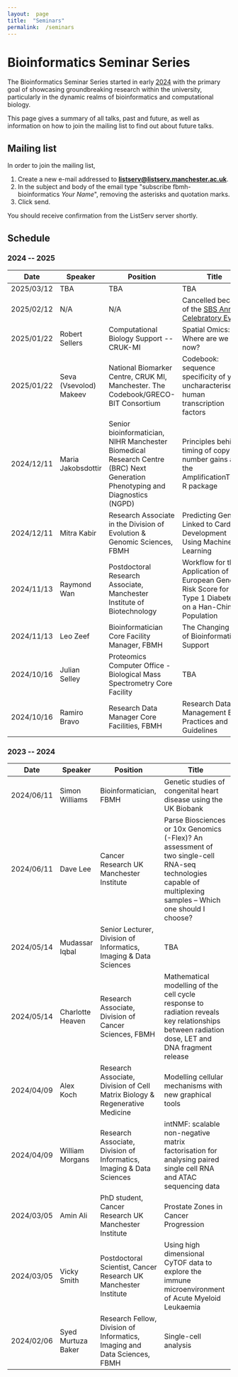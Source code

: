 ```yaml
---
layout:  page
title:  "Seminars"
permalink:  /seminars
---
```


Bioinformatics Seminar Series
=============================

The Bioinformatics Seminar Series started in early [2024](https://www.translation.manchester.ac.uk/2024/03/06/bioinformaticsseminars/) with the primary goal of showcasing groundbreaking research within the university, particularly in the dynamic realms of bioinformatics and computational biology.

This page gives a summary of all talks, past and future, as well as information on how to join the mailing list to find out about future talks.


Mailing list
------------

In order to join the mailing list,

1.  Create a new e-mail addressed to **listserv@listserv.manchester.ac.uk**.
2.  In the subject and body of the email type "subscribe fbmh-bioinformatics *Your Name*", removing the asterisks and quotation marks.
3.  Click send.

You should receive confirmation from the ListServ server shortly.


Schedule
--------

### 2024 -- 2025


| Date | Speaker | Position | Title |
| ---- | ------- | -------- | ----- |
| 2025/03/12 | TBA | TBA | TBA |
| 2025/02/12 | N/A | N/A | Cancelled because of the [SBS Annual Celebratory Event](https://apps.bmh.manchester.ac.uk/applications/anon/announcement.aspx?Id=8070f116-7238-4fed-a7e7-c7c07475c835) |
| 2025/01/22 | Robert Sellers | Computational Biology Support -- CRUK-MI | Spatial Omics: Where are we now? |
| 2025/01/22 | Seva (Vsevolod) Makeev | National Biomarker Centre, CRUK MI, Manchester. The Codebook/GRECO-BIT Consortium | Codebook: sequence specificity of yet uncharacterised human transcription factors |
| 2024/12/11 | Maria Jakobsdottir | Senior bioinformatician, NIHR Manchester Biomedical Research Centre (BRC) Next Generation Phenotyping and Diagnostics (NGPD) | Principles behind timing of copy number gains and the AmplificationTimeR R package |
| 2024/12/11 | Mitra Kabir | Research Associate in the Division of Evolution & Genomic Sciences, FBMH | Predicting Genes Linked to Cardiac Development Using Machine Learning |
| 2024/11/13 | Raymond Wan | Postdoctoral Research Associate, Manchester Institute of Biotechnology | Workflow for the Application of a European Genetic Risk Score for Type 1 Diabetes on a Han-Chinese Population |
| 2024/11/13 | Leo Zeef | Bioinformatician Core Facility Manager, FBMH | The Changing Role of Bioinformatics Support |
| 2024/10/16 | Julian Selley | Proteomics Computer Office - Biological Mass Spectrometry Core Facility | TBA |
| 2024/10/16 | Ramiro Bravo | Research Data Manager Core Facilities, FBMH | Research Data Management Best Practices and Guidelines |


### 2023 -- 2024


| Date | Speaker | Position | Title |
| ---- | ------- | -------- | ----- |
| 2024/06/11 | Simon Williams | Bioinformatician, FBMH | Genetic studies of congenital heart disease using the UK Biobank |
| 2024/06/11 | Dave Lee | Cancer Research UK Manchester Institute | Parse Biosciences or 10x Genomics (-Flex)? An assessment of two single-cell RNA-seq technologies capable of multiplexing samples – Which one should I choose? |
| 2024/05/14 | Mudassar Iqbal | Senior Lecturer, Division of Informatics, Imaging & Data Sciences | TBA |
| 2024/05/14 | Charlotte Heaven | Research Associate, Division of Cancer Sciences, FBMH | Mathematical modelling of the cell cycle response to radiation reveals key relationships between radiation dose, LET and DNA fragment release |
| 2024/04/09 | Alex Koch | Research Associate, Division of Cell Matrix Biology & Regenerative Medicine | Modelling cellular mechanisms with new graphical tools |
| 2024/04/09 | William Morgans | Research Associate, Division of Informatics, Imaging & Data Sciences | intNMF: scalable non-negative matrix factorisation for analysing paired single cell RNA and ATAC sequencing data |
| 2024/03/05 | Amin Ali | PhD student, Cancer Research UK Manchester Institute | Prostate Zones in Cancer Progression |
| 2024/03/05 | Vicky Smith | Postdoctoral Scientist, Cancer Research UK Manchester Institute | Using high dimensional CyTOF data to explore the immune microenvironment of Acute Myeloid Leukaemia |
| 2024/02/06 | Syed Murtuza Baker | Research Fellow, Division of Informatics, Imaging and Data Sciences, FBMH | Single-cell analysis |



